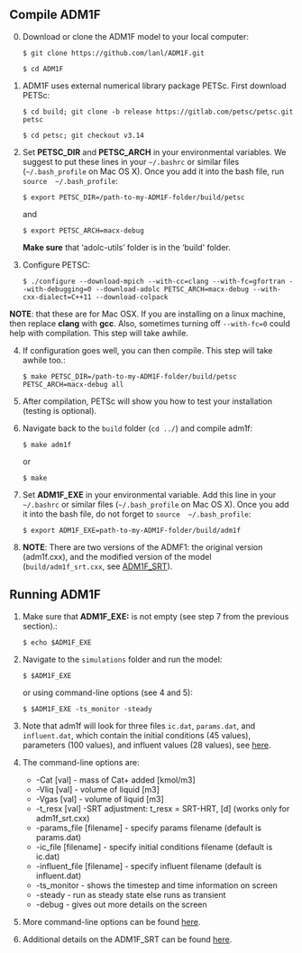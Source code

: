 ## Compile ADM1F
0. Download or clone the ADM1F model to your local computer:

   `$ git clone https://github.com/lanl/ADM1F.git`

   `$ cd ADM1F`

1.  ADM1F uses external numerical library package PETSc. First download PETSc:

    `$ cd build; git clone -b release https://gitlab.com/petsc/petsc.git petsc`
    
    `$ cd petsc; git checkout v3.14`

2.  Set **PETSC_DIR** and **PETSC_ARCH** in your environmental variables. We suggest to put these lines in your `~/.bashrc` or similar files (`~/.bash_profile` on Mac OS X). Once you add it into the bash file, run `source  ~/.bash_profile`:

    `$ export PETSC_DIR=/path-to-my-ADM1F-folder/build/petsc`
    
    and
    
    `$ export PETSC_ARCH=macx-debug`
    
    **Make sure** that ‘adolc-utils’ folder is in the ‘build' folder. 

3.  Configure PETSC:

    `$ ./configure --download-mpich --with-cc=clang --with-fc=gfortran --with-debugging=0 --download-adolc PETSC_ARCH=macx-debug --with-cxx-dialect=C++11 --download-colpack`

**NOTE**: that these are for Mac OSX. If you are installing on a linux machine, then replace **clang** with **gcc**. Also, sometimes turning off `--with-fc=0` could help with compilation. This step will take awhile.

4.  If configuration goes well, you can then compile. This step will take awhile too.:

    `$ make PETSC_DIR=/path-to-my-ADM1F-folder/build/petsc PETSC_ARCH=macx-debug all`

5.  After compilation, PETSc will show you how to test your installation (testing is optional).

6.  Navigate back to the `build` folder (`cd ../`) and compile adm1f:

    `$ make adm1f`
    
    or
    
    `$ make`

7.  Set **ADM1F_EXE** in your environmental variable. Add this line in your `~/.bashrc` or similar files (`~/.bash_profile` on Mac OS X).  Once you add it into the bash file, do not forget to `source  ~/.bash_profile`:
     
    `$ export ADM1F_EXE=path-to-my-ADM1F-folder/build/adm1f`

8.  **NOTE**: There are two versions of the ADMF1: the original version  (adm1f.cxx), and the modified version of the model (`build/adm1f_srt.cxx`, see [ADM1F_SRT](https://elchin.github.io/ADM1F_docs/compile.html#adm1f-srt)). 
    

## Running ADM1F

1. Make sure that **ADM1F_EXE:** is not empty (see step 7 from the previous section).:

    `$ echo $ADM1F_EXE`

2. Navigate to the `simulations` folder and run the model:

    `$ $ADM1F_EXE`
    
    or using command-line options (see 4 and 5):
    
    `$ $ADM1F_EXE -ts_monitor -steady`

3. Note that adm1f will look for three files `ic.dat`, `params.dat`, and `influent.dat`, which contain the initial conditions (45 values), parameters (100 values), and influent values (28 values), see [here](https://elchin.github.io/ADM1F_docs/inouts.html).

4. The command-line options are:

    *  -Cat [val] - mass of Cat+ added [kmol/m3]
    *  -Vliq [val] - volume of liquid [m3]
    *  -Vgas [val] - volume of liquid [m3]
    *  -t_resx [val] -SRT adjustment: t_resx = SRT-HRT, [d] (works only for adm1f_srt.cxx)
    *  -params_file [filename] - specify params filename (default is params.dat)
    *  -ic_file [filename] - specify initial conditions filename (default is ic.dat)
    *  -influent_file [filename] - specify influent filename (default is influent.dat)
    *  -ts_monitor - shows the timestep and time information on screen
    *  -steady - run as steady state else runs as transient
    *  -debug - gives out more details on the screen

5. More command-line options can be found [here](<https://www.mcs.anl.gov/petsc/petsc-current/docs/manualpages/TS/TSSetFromOptions.html>).
6. Additional details on the ADM1F_SRT can be found [here](https://elchin.github.io/ADM1F_docs/compile.html#adm1f-srt).
